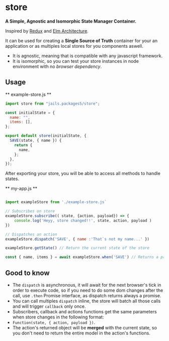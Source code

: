 # store

**A Simple, Agnostic and Isomorphic State Manager Container.**

Inspired by [Redux](https://github.com/reduxjs/redux) and [Elm Architecture](https://guide.elm-lang.org/architecture/).

It can be used for creating a **Single Source of Truth** container for your an application or as multiples local stores for you components aswell.

- It is agnostic, meaning that is compatible with any javascript framework.
- It is isomorphic, so you can test your store instances in node environment with no _browser dependency_.

## Usage

** example-store.js **

```js
import store from "jails.packages5/store";

const initialState = {
  name: "",
  items: [],
};

export default store(initialState, {
  SAVE(state, { name }) {
    return {
      name,
    };
  },
});
```

After exporting your store, you will be able to access all methods to handle states.

** my-app.js **

```js

import exampleStore from './example-store.js`

// Subscribes on store
exampleStore.subscribe(( state, {action, payload}) => {
    console.log('Heyy, store changed!!', state, action, payload )
})

// Dispatches an action
exampleStore.dispatch('SAVE', { name :'That`s not my name...' })

exampleStore.getState() // Return the current state of the store

const { name, items } = await exampleStore.when('SAVE') // Returns a promise for that action that will be resolved after this action is called

```

## Good to know

- The `dispatch` is asynchronous, it will await for the next browser's tick in order to execute code, so if you
  need to do some dom changes after the call, use `.then` Promise interface, as dispatch returns always a promise.
- You can call multiples `dispatch` inline, the store will batch all those calls and will trigger `callback` only once.
- Subscribers, callback and actions functions get the same parameters when store changes in the following format:
- `Function(state, { action, payload })`.
- The action's returned object will be **merged** with the current state, so you don't need to return the entire model in the action's functions.
